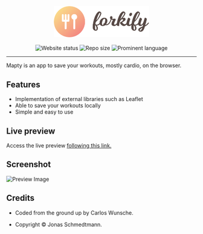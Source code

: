 <div align="center">
  <a href="https://cw-forkify.netlify.app">
    <img width="50%" src="./src/img/logo.png" alt="Forkify Logo by Jonas Schmedtmann" title="Forkify Logo by Jonas Schmedtmann">
  </a>
</div>
<br/>
<div align="center">
  <img src="https://img.shields.io/website?up_message=online&amp;url=https%3A%2F%2Fcw-forkify.netlify.app" alt="Website status">
    <img src="https://img.shields.io/github/repo-size/carloswunsche/forkify" alt="Repo size">
    <img src="https://img.shields.io/github/languages/top/carloswunsche/forkify" alt="Prominent language">
</div>

---

Mapty is an app to save your workouts, mostly cardio, on the browser.

## Features

- Implementation of external libraries such as Leaflet
- Able to save your workouts locally
- Simple and easy to use

## Live preview

Access the live preview [following this link.](https://cw-mapty.netlify.app)

## Screenshot

![Preview Image](screenshot.png)

## Credits

- Coded from the ground up by Carlos Wunsche.

- Copyright &copy; Jonas Schmedtmann.
